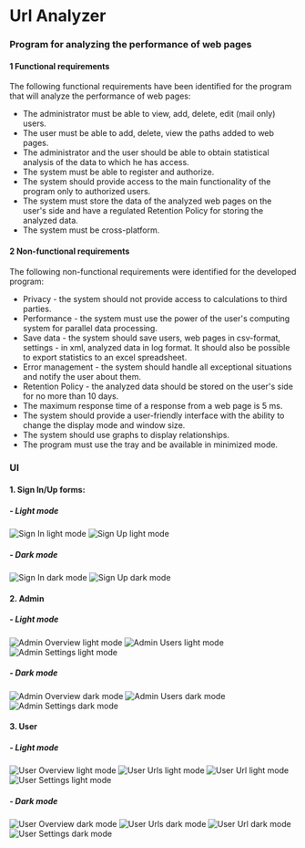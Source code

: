 # Url Analyzer

### Program for analyzing the performance of web pages

#### 1 Functional requirements
The following functional requirements have been identified for the program that will analyze the performance of web pages:
- The administrator must be able to view, add, delete, edit (mail only) users.
- The user must be able to add, delete, view the paths added to web pages.
- The administrator and the user should be able to obtain statistical analysis of the data to which he has access.
- The system must be able to register and authorize.
- The system should provide access to the main functionality of the program only to authorized users.
- The system must store the data of the analyzed web pages on the user's side and have a regulated Retention Policy for storing the analyzed data.
- The system must be cross-platform.

#### 2 Non-functional requirements
The following non-functional requirements were identified for the developed program:
- Privacy - the system should not provide access to calculations to third parties.
- Performance - the system must use the power of the user's computing system for parallel data processing.
- Save data - the system should save users, web pages in csv-format, settings - in xml, analyzed data in log format. It should also be possible to export statistics to an excel spreadsheet.
- Error management - the system should handle all exceptional situations and notify the user about them.
- Retention Policy - the analyzed data should be stored on the user's side for no more than 10 days.
- The maximum response time of a response from a web page is 5 ms.
- The system should provide a user-friendly interface with the ability to change the display mode and window size.
- The system should use graphs to display relationships.
- The program must use the tray and be available in minimized mode.

### UI

#### 1. Sign In/Up forms:

##### - Light mode
  ![Sign In light mode](../media/screenshots/signIn_light.png)
  ![Sign Up light mode](../media/screenshots/signUp_light.png)
##### - Dark mode
  ![Sign In dark mode](../media/screenshots/signIn_dark.png)
  ![Sign Up dark mode](../media/screenshots/signUp_dark.png)

#### 2. Admin

##### - Light mode
  ![Admin Overview light mode](../media/screenshots/adminOverview_light.png)
  ![Admin Users light mode](../media/screenshots/adminUsers_light.png)
  ![Admin Settings light mode](../media/screenshots/adminSettings_light.png)
##### - Dark mode
  ![Admin Overview dark mode](../media/screenshots/adminOverview_dark.png)
  ![Admin Users dark mode](../media/screenshots/adminUsers_dark.png)
  ![Admin Settings dark mode](../media/screenshots/adminSettings_dark.png)

#### 3. User

##### - Light mode
  ![User Overview light mode](../media/screenshots/userOverview_light.png)
  ![User Urls light mode](../media/screenshots/userUrls_light.png)
  ![User Url light mode](../media/screenshots/userUrl_light.png)
  ![User Settings light mode](../media/screenshots/userSettings_light.png)
##### - Dark mode
  ![User Overview dark mode](../media/screenshots/userOverview_dark.png)
  ![User Urls dark mode](../media/screenshots/userUrls_dark.png)
  ![User Url dark mode](../media/screenshots/userUrl_dark.png)
  ![User Settings dark mode](../media/screenshots/userSettings_dark.png)



